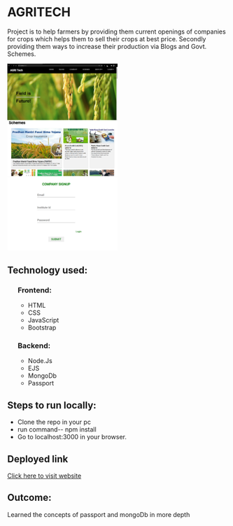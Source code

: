 <h1>AGRITECH</h1>
<p> Project is to help farmers by providing them current openings of companies for crops which helps them to sell their crops at best price.
Secondly providing them ways to increase their production via Blogs and Govt. Schemes.</p>
<div>
<img src="img\home.png" width="50%">
<img src="img\Scheme.png" width="50%">
<img src="img\login.png" width="50%">
</div>

<h2>Technology used:</h2>
<ul>
<h3>Frontend:</h3>
<ul>
<li>HTML</li>
<li>CSS</li>
<li>JavaScript</li>
<li>Bootstrap</li>
</ul>

<h3>Backend:</h3>
<ul>
<li>Node.Js</li>
<li>EJS</li>
<li>MongoDb</li>
<li>Passport</li>

</ul>

</ul>


<h2>Steps to run locally:</h2>
<ul>
<li>Clone the repo in your pc</li>
<li>run command-- npm install</li>
<li>Go to localhost:3000 in your browser.</li>
</ul>

<h2> Deployed link</h2>
<a href="https://intense-crag-74954.herokuapp.com/">Click here to visit website</a>


<h2> Outcome:</h2>
<p> Learned the concepts of passport and mongoDb in more depth</p>